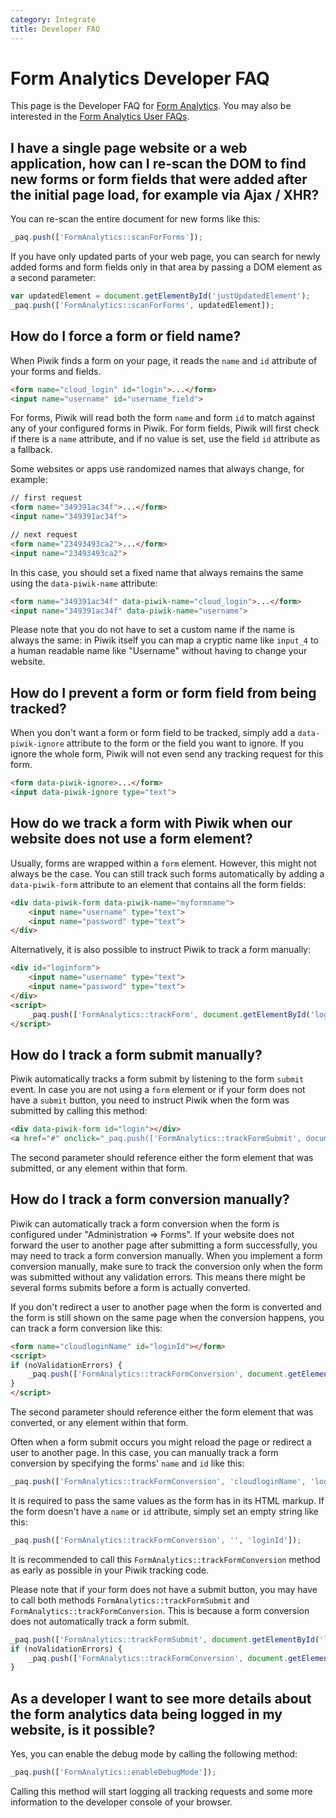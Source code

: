 ```yaml
---
category: Integrate
title: Developer FAQ
---
```

# Form Analytics Developer FAQ

This page is the Developer FAQ for [Form Analytics](http://www.form-analytics.net/). You may also be interested in the [Form Analytics User FAQs](https://piwik.org/faq/form-analytics/).

## I have a single page website or a web application, how can I re-scan the DOM to find new forms or form fields that were added after the initial page load, for example via Ajax / XHR? 

You can re-scan the entire document for new forms like this:

```js
_paq.push(['FormAnalytics::scanForForms']);
```
 
If you have only updated parts of your web page, you can search for newly added forms and form fields only in that area by passing a 
DOM element as a second parameter:

```js
var updatedElement = document.getElementById('justUpdatedElement');
_paq.push(['FormAnalytics::scanForForms', updatedElement]);
```
 
## How do I force a form or field name?

When Piwik finds a form on your page, it reads the `name` and `id` attribute of your forms and fields.

```html
<form name="cloud_login" id="login">...</form>
<input name="username" id="username_field">
```

For forms, Piwik will read both the form `name` and form `id` to match against any of your configured forms in Piwik. For form fields, Piwik will first
check if there is a `name` attribute, and if no value is set, use the field `id` attribute as a fallback. 

Some websites or apps use randomized names that always change, for example:

```html
// first request
<form name="349391ac34f">...</form>
<input name="349391ac34f">

// next request
<form name="23493493ca2">...</form>
<input name="23493493ca2">
```

In this case, you should set a fixed name that always remains the same using the `data-piwik-name` attribute:

```html
<form name="349391ac34f" data-piwik-name="cloud_login">...</form>
<input name="349391ac34f" data-piwik-name="username">
```

Please note that you do not have to set a custom name if the name is always the same: in Piwik itself you can map a
cryptic name like `input_4` to a human readable name like "Username" without having to change your website.
 
## How do I prevent a form or form field from being tracked?

When you don't want a form or form field to be tracked, simply add a `data-piwik-ignore` attribute to the form or the
field you want to ignore. If you ignore the whole form, Piwik will not even send any tracking request for this form.

```html
<form data-piwik-ignore>...</form>
<input data-piwik-ignore type="text">
```
 
## How do we track a form with Piwik when our website does not use a form element?

Usually, forms are wrapped within a `form` element. However, this might not always be the case. You can still track such
forms automatically by adding a `data-piwik-form` attribute to an element that contains all the form fields:

```html
<div data-piwik-form data-piwik-name="myformname">
    <input name="username" type="text">
    <input name="password" type="text">
</div>
```

Alternatively, it is also possible to instruct Piwik to track a form manually:
 
```html
<div id="loginform">
    <input name="username" type="text">
    <input name="password" type="text">
</div>
<script>
    _paq.push(['FormAnalytics::trackForm', document.getElementById('loginform')]);
</script>
```
 
## How do I track a form submit manually?

Piwik automatically tracks a form submit by listening to the form `submit` event. In case you are not using a 
`form` element or if your form does not have a `submit` button, you need to instruct Piwik when the form was 
submitted by calling this method:
 
```html
<div data-piwik-form id="login"></div>
<a href="#" onclick="_paq.push(['FormAnalytics::trackFormSubmit', document.getElementById('login')])">Submit</a>
```

The second parameter should reference either the form element that was submitted, or any element within that form. 
 
## How do I track a form conversion manually?

Piwik can automatically track a form conversion when the form is configured under "Administration => Forms". If your website
 does not forward the user to another page after submitting a form successfully, you may need to track a form conversion
 manually. When you implement a form conversion manually, make sure to track the conversion only when the form was submitted without any validation errors.
  This means there might be several forms submits before a form is actually converted.
 
If you don't redirect a user to another page when the form is converted and the form is still shown on the same page when
the conversion happens, you can track a form conversion like this: 

```html
<form name="cloudloginName" id="loginId"></form>
<script>
if (noValidationErrors) {
    _paq.push(['FormAnalytics::trackFormConversion', document.getElementById('loginId')]);
}
</script>
```

The second parameter should reference either the form element that was converted, or any element within that form. 

Often when a form submit occurs you might reload the page or redirect a user to another page. 
In this case, you can manually track a form conversion by specifying the forms' `name` and `id` like this:

```js
_paq.push(['FormAnalytics::trackFormConversion', 'cloudloginName', 'loginId']);
```

It is required to pass the same values as the form has in its HTML markup. If the form doesn't have a `name` or `id` 
attribute, simply set an empty string like this:

```js
_paq.push(['FormAnalytics::trackFormConversion', '', 'loginId']);
```

It is recommended to call this `FormAnalytics::trackFormConversion` method as early as possible in your Piwik tracking code.

Please note that if your form does not have a submit button, you may have to call both methods `FormAnalytics::trackFormSubmit` and `FormAnalytics::trackFormConversion`. 
This is because  a form conversion does not automatically track a form submit.

```js
_paq.push(['FormAnalytics::trackFormSubmit', document.getElementById('loginId')]);
if (noValidationErrors) {
    _paq.push(['FormAnalytics::trackFormConversion', document.getElementById('loginId')]);
}
```

 
## As a developer I want to see more details about the form analytics data being logged in my website, is it possible? 

Yes, you can enable the debug mode by calling the following method:

```js
_paq.push(['FormAnalytics::enableDebugMode']);
```
 
Calling this method will start logging all tracking requests and some more information to the developer console of your browser. 
